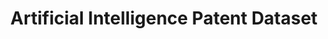 ---
layout: default
citation: 'Giczy, A.V., Pairolero, N.A. & Toole, A.A. Identifying artificial intelligence
  (AI) invention: a novel AI patent dataset. J Technol Transf 47, 476–505 (2022).
  https://doi.org/10.1007/s10961-021-09900-2'
contributors:
- Alexander Giczy
- Nicholas Pairolero
- Andrew Toole
cost: none
description: "The Artificial Intelligence Patent Dataset consists of two files, both
  released by the OCE. The first data file identifies United States (U.S.) patents
  issued between 1976 and 2020 and pre-grant publications (PGPubs) published through
  2020 that contain one or more of several AI technology components (including machine
  learning, natural language processing, computer vision, speech, knowledge processing,
  AI hardware, evolutionary computation, and planning and control). \n\nOCE generated
  this data file using a machine learning (ML) approach that analyzed patent text
  and citations to identify AI in U.S. patent documents. The second data file contains
  the patent documents used to train the ML models."
documentation: https://papers.ssrn.com/sol3/papers.cfm?abstract_id=3866793
last_edit: Thu, 13 Jul 2023 07:34:32 GMT
location: https://www.uspto.gov/ip-policy/economic-research/research-datasets/artificial-intelligence-patent-dataset
maintained_by: EconomicsData@uspto.gov
open_access: 'TRUE'
related_publications: https://papers.ssrn.com/sol3/papers.cfm?abstract_id=3866793,
  https://www.uspto.gov/sites/default/files/documents/OCE-DH-AI.pdf
shortname: ai_patent_dataset
tags:
- AI
- validation
- patents
timeframe: 1976-2020
title: Artificial Intelligence Patent Dataset
uuid: 335a9e17-069a-468f-b5b3-fa7151c83a8a
versioning: 'FALSE'
---
